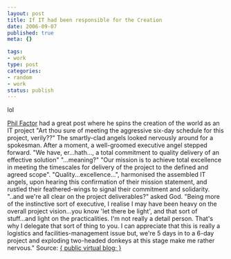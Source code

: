 ```yaml
--- 
layout: post
title: If IT had been responsible for the Creation
date: 2006-09-07
published: true
meta: {}

tags: 
- work
type: post
categories: 
- random
- work
status: publish
---
```



lol

 

[Phil Factor](http://www.simple-talk.com/author/phil-factor/) had a great post where he spins the creation of the world as an IT project   "Art thou sure of meeting the aggressive six-day schedule for this project, verily??"  The smartly-clad angels looked nervously around for a spokesman. After a moment, a well-groomed executive angel stepped forward.  "We have, er...hath..., a total commitment to quality delivery of an effective solution"  "...meaning?"  "Our mission is to achieve total excellence in meeting the timescales for delivery of the project to the defined and agreed scope".  "Quality...excellence...", harmonised the assembled IT angels, upon hearing this confirmation of their mission statement, and rustled their feathered-wings to signal their commitment and solidarity.  "..and we're all clear on the project deliverables?" asked God. "Being more of the instinctive sort of executive, I realise I may have been heavy on the overall project vision...you know 'let there be light', and that sort of stuff...and light on the practicalities. I'm not really a detail person. That's why I delegate that sort of thing to you. I can appreciate that this is really a logistics and facilities-management issue but, we're 5 days in to a 6-day project and exploding two-headed donkeys at this stage make me rather nervous." Source: [{ public virtual blog; }](http://ryanfarley.com/blog)

